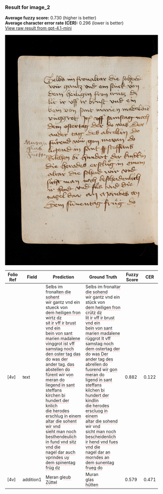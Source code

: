 ### Result for image_2
**Average fuzzy score:** 0.730 (higher is better)<br>**Average character error rate (CER):** 0.296 (lower is better)<br>[View raw result from gpt-4.1-mini](https://github.com/RISE-UNIBAS/humanities_data_benchmark/blob/main/results/2025-10-24/T0277/request_T0277_image_2.json)

<img src="https://github.com/RISE-UNIBAS/humanities_data_benchmark/blob/main/benchmarks/medieval_manuscripts/images/image_2.jpg?raw=true" alt="image_2" width="800px">

<style>
.diff { text-decoration: underline; text-decoration-color: #ffcccc; text-decoration-style: wavy; }
</style>

| Folio Ref | Field | Prediction | Ground Truth | Fuzzy Score | CER |
|-----------|-------|------------|--------------|-------------|-----|
| [4v] | text | Selbs im fronalt<span class="diff">en die sohent<br></span>wir gantz vnd ein st<span class="diff">ue</span>ck von<br><span class="diff">dem heiligen fron</span> w<span class="diff">irtz dz<br>sit ir vff ir brust vnd ein<br>bein von sant marien madalene<br>vinggrot ist vff samstag noch<br>den oster tag das do</span> w<span class="diff">as der<br>ander tag. das abstellen do<br>fürent</span> wir v<span class="diff">on meran do<br>liegend in sant steffans<br>kirchen bi hundert der knlich<br>die herodes erschlug in einem<br>altar die sohent wir vnd<br>sieht man noch besthendeulich<br>in fund vnd sitz vnd die<br>nagel dar auch vprindes uy<br>dem spinentag früg dz</span> | Selbs im fronalt<span class="diff">ar die sohend<br> </span>wir gantz vnd ein st<span class="diff">ü</span>ck von<br><span class="diff"> dem heiligen fron crütz dz<br> lit ir vff ir brust vnd ein<br> bein von sant marien madalene<br> rüggrot It vff samstag noch<br> dem ostertag der do</span> w<span class="diff">as Der<br> ander tag des abrellen do<br> fuorend</span> w<span class="diff">ir gon meran do<br> ligend in sant steffans<br> kilchen bi hundert der kindlin<br> die herodes erscluog in einem<br> altar die sohend</span> wir v<span class="diff">nd<br> sicht man noch bescheidenlich<br> ir hend vnd fues vnd die<br> nagel dar an morndes an<br> dem sunentag frueg do</span> | 0.882 | 0.122 |
| [4v] | addition1 | M<span class="diff">e</span>ran gl<span class="diff">eub</span> <span class="diff">Zü</span>tte<span class="diff">l</span> | M<span class="diff">u</span>ran<span class="diff"><br></span> gl<span class="diff">as<br></span> <span class="diff">hü</span>tte<span class="diff">n</span> | 0.579 | 0.471 |
